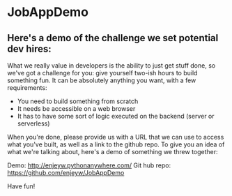 # JobAppDemo
Here's a demo of the challenge we set potential dev hires:
------------
What we really value in developers is the ability to just get stuff done, so we've got a challenge for you: give yourself two-ish hours to build something fun. It can be absolutely anything you want, with a few requirements:
- You need to build something from scratch
- It needs be accessible on a web browser
- It has to have some sort of logic executed on the backend (server or serverless)

When you're done, please provide us with a URL that we can use to access what you've built, as well as a link to the github repo. To give you an idea of what we're talking about, here's a demo of something we threw together: 

Demo: http://enjeyw.pythonanywhere.com/
Git hub repo: https://github.com/enjeyw/JobAppDemo

Have fun!
